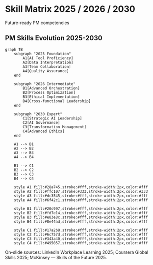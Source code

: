 # Skill Matrix 2025 / 2026 / 2030
Future-ready PM competencies

## PM Skills Evolution 2025-2030

```mermaid
graph TB
    subgraph "2025 Foundation"
        A1[AI Tool Proficiency]
        A2[Data Interpretation]
        A3[Team Collaboration]
        A4[Quality Assurance]
    end
    
    subgraph "2026 Intermediate"
        B1[Advanced Orchestration]
        B2[Process Optimization]
        B3[Ethical Implementation]
        B4[Cross-functional Leadership]
    end
    
    subgraph "2030 Expert"
        C1[Strategic AI Leadership]
        C2[AI Governance]
        C3[Transformation Management]
        C4[Advanced Ethics]
    end
    
    A1 --> B1
    A2 --> B2
    A3 --> B3
    A4 --> B4
    
    B1 --> C1
    B2 --> C2
    B3 --> C3
    B4 --> C4
    
    style A1 fill:#28a745,stroke:#fff,stroke-width:2px,color:#fff
    style A2 fill:#ffc107,stroke:#333,stroke-width:2px,color:#333
    style A3 fill:#dc3545,stroke:#fff,stroke-width:2px,color:#fff
    style A4 fill:#6f42c1,stroke:#fff,stroke-width:2px,color:#fff
    
    style B1 fill:#20c997,stroke:#fff,stroke-width:2px,color:#fff
    style B2 fill:#fd7e14,stroke:#fff,stroke-width:2px,color:#fff
    style B3 fill:#e83e8c,stroke:#fff,stroke-width:2px,color:#fff
    style B4 fill:#8e44ad,stroke:#fff,stroke-width:2px,color:#fff
    
    style C1 fill:#17a2b8,stroke:#fff,stroke-width:2px,color:#fff
    style C2 fill:#6c757d,stroke:#fff,stroke-width:2px,color:#fff
    style C3 fill:#343a40,stroke:#fff,stroke-width:2px,color:#fff
    style C4 fill:#495057,stroke:#fff,stroke-width:2px,color:#fff
```

On-slide sources: LinkedIn Workplace Learning 2025; Coursera Global Skills 2025; McKinsey — Skills of the Future 2025.

[LinkedIn Learning 2025]: https://learning.linkedin.com/resources/workplace-learning-report
[Coursera 2025]: https://www.coursera.org/press
[McKinsey Skills 2025]: https://www.mckinsey.com/capabilities/people-and-organizational-performance/our-insights
